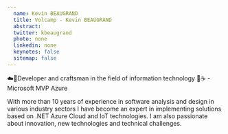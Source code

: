 ```yaml
---
  name: Kevin BEAUGRAND
  title: Volcamp - Kevin BEAUGRAND
  abstract: 
  twitter: kbeaugrand
  photo: none
  linkedin: none
  keynotes: false
  sitemap: false
---
```

☁️🤖Developer and craftsman in the field of information technology 🚀☕️ - Microsoft MVP Azure

With more than 10 years of experience in software analysis and design in various industry sectors I have become an expert in implementing solutions based on .NET Azure Cloud and IoT technologies. I am also passionate about innovation, new technologies and technical challenges.
